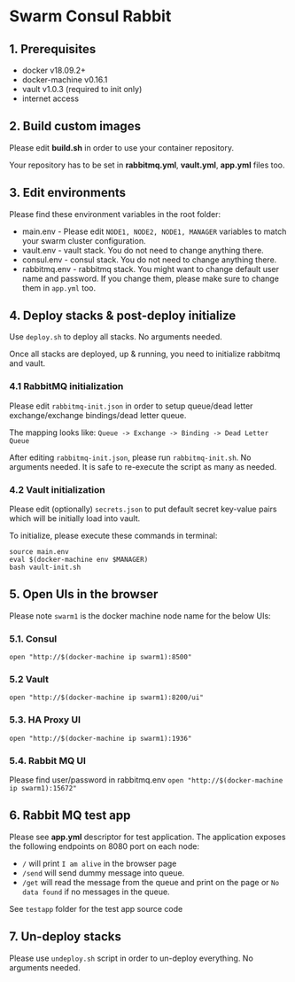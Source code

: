 # Swarm Consul Rabbit

## 1. Prerequisites
* docker v18.09.2+
* docker-machine v0.16.1
* vault v1.0.3 (required to init only) 
* internet access

## 2. Build custom images
Please edit **build.sh** in order to use your container repository.

Your repository has to be set in **rabbitmq.yml**, **vault.yml**, **app.yml** files too.

## 3. Edit environments
Please find these environment variables in the root folder:

* main.env - Please edit `NODE1, NODE2, NODE1, MANAGER` variables to match your swarm cluster configuration.
* vault.env - vault stack. You do not need to change anything there.
* consul.env - consul stack. You do not need to change anything there.
* rabbitmq.env - rabbitmq stack. You might want to change default user name and password. If you change them, please make sure to change them in `app.yml` too.  

## 4. Deploy stacks & post-deploy initialize
Use `deploy.sh` to deploy all stacks. No arguments needed.

Once all stacks are deployed, up & running, you need to initialize rabbitmq and vault.

### 4.1 RabbitMQ initialization

Please edit `rabbitmq-init.json` in order to setup queue/dead letter exchange/exchange bindings/dead letter queue.

The mapping looks like: `Queue -> Exchange -> Binding -> Dead Letter Queue` 

After editing `rabbitmq-init.json`, please run `rabbitmq-init.sh`. No arguments needed. It is safe to re-execute the script as many as needed. 

### 4.2 Vault initialization
Please edit (optionally) `secrets.json` to put default secret key-value pairs which will be initially load into vault.

To initialize, please execute these commands in terminal:
```
source main.env
eval $(docker-machine env $MANAGER)
bash vault-init.sh
```

## 5. Open UIs in the browser
Please note `swarm1` is the docker machine node name for the below UIs:

### 5.1. Consul
`open "http://$(docker-machine ip swarm1):8500"`

### 5.2 Vault
`open "http://$(docker-machine ip swarm1):8200/ui"`

### 5.3. HA Proxy UI
`open "http://$(docker-machine ip swarm1):1936"`

### 5.4. Rabbit MQ UI
Please find user/password in rabbitmq.env
`open "http://$(docker-machine ip swarm1):15672"`

## 6. Rabbit MQ test app
Please see **app.yml** descriptor for test application. The application exposes the following endpoints on 8080 port on each node:
* `/` will print `I am alive` in the browser page
* `/send` will send dummy message into queue.
* `/get` will read the message from the queue and print on the page or `No data found` if no messages in the queue.

See `testapp` folder for the test app source code 

## 7. Un-deploy stacks
Please use `undeploy.sh` script in order to un-deploy everything. No arguments needed. 
